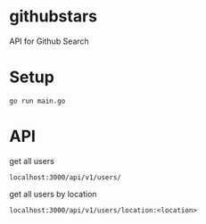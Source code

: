 # githubstars
API for Github Search

# Setup

```
go run main.go
```

# API

get all users
```
localhost:3000/api/v1/users/
```

get all users by location
```
localhost:3000/api/v1/users/location:<location>
```
